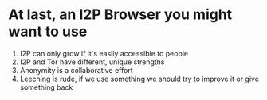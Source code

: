 At last, an I2P Browser you might want to use
=============================================

1. I2P can only grow if it's easily accessible to people
2. I2P and Tor have different, unique strengths
3. Anonymity is a collaborative effort
4. Leeching is rude, if we use something we should try to improve it or give something back